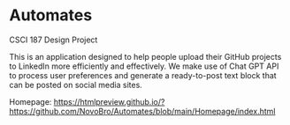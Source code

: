 # Automates
CSCI 187 Design Project

This is an application designed to help people upload their GitHub projects to LinkedIn more efficiently and effectively. We make use of Chat GPT API to process user preferences and generate a ready-to-post text block that can be posted on social media sites.

Homepage: https://htmlpreview.github.io/?https://github.com/NovoBro/Automates/blob/main/Homepage/index.html
